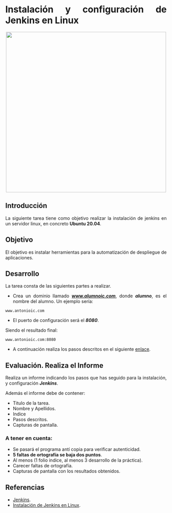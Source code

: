 <div align="justify">

# Instalación y configuración de Jenkins en Linux

<div align="center">
  <img src="https://i.blogs.es/2f5035/jenkins/1366_2000.png" width="500px" />
</div>

## Introducción

  La siguiente tarea tiene como objetivo realizar la instalación de jenkins en un servidor linux, en concreto __Ubuntu 20.04__.

## Objetivo

  El objetivo es instalar herramientas para la automatización de despliegue de aplicaciones.

## Desarrollo

  La tarea consta de las siguientes partes a realizar.
  - Crea un dominio llamado ___www.alumnoic.com___, donde ___alumno___, es el nombre del alumno. Un ejemplo sería:

  ```console
  www.antonioic.com
  ```

  - El puerto de configuración será el ___8080___.

  Siendo el resultado final:

  ```console
  www.antonioic.com:8080
  ```
  - A continuación realiza los pasos descritos en el siguiente [enlace](../JENKINS.md).


## Evaluación. Realiza el Informe

  Realiza un informe indicando los pasos que has seguido para la instalación, y configuración  ___Jenkins___.

  Además el informe debe de contener:
   - Titulo de la tarea.
   - Nombre y Apellidos.
   - Indice
   - Pasos descritos.
   - Capturas de pantalla.

### A tener en cuenta:

  - Se pasará el programa antí copia para verificar autenticidad.
  - __5 faltas de ortografía se baja dos puntos__.
  - Al menos (1 folio indice, al menos 3 desarrollo de la práctica).
  - Carecer faltas de ortografía.
  - Capturas de pantalla con los resultados obtenidos.

## Referencias
  - [Jenkins](https://www.jenkins.io/).
  - [Instalación de Jenkins en Linux](https://www.jenkins.io/doc/book/installing/linux/).

</div>
